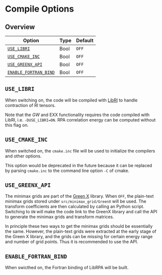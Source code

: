 # Compile Options

## Overview

| Option                                        | Type | Default |
|-----------------------------------------------|------|---------|
| [`USE_LIBRI`](#use-libri)                     | Bool | `OFF`   |
| [`USE_CMAKE_INC`](#use_cmake_inc)             | Bool | `OFF`   |
| [`USE_GREENX_API`](#use-greenx-api)           | Bool | `OFF`   |
| [`ENABLE_FORTRAN_BIND`](#enable-fortran-bind) | Bool | `OFF`   |

## `USE_LIBRI`

When switching on, the code will be compiled with [LibRI](https://github.com/abacusmodeling/LibRI)
to handle contraction of RI tensors.

Note that the *GW* and EXX functionality requires the code compiled with LibRI, i.e. `-DUSE_LIBRI=ON`.
RPA correlation energy can be computed without this flag on.

## `USE_CMAKE_INC`

When switched on, the `cmake.inc` file will be used to initialize the compilers and other options.

This option would be deprecated in the future because it can be replaced by parsing `cmake.inc` to
the command line option `-C` of cmake.

## `USE_GREENX_API`

The minimax grids are part of the [Green X](https://nomad-coe.github.io/greenX/) library.
When `OFF`, the plain-text minimax grids stored under `src/minimax_grid/GreenX` will be used.
The transform coefficients are then calculated by calling an Python script.
Switching to `ON` will make the code link to the GreenX library and call the API to generate the minimax grids and transform matrices.

In principle these two ways to get the minimax grids should be essentially the same.
However, the plain-text grids were extracted at the early stage of the Green X library,
and the grids can be missing for certain energy range and number of grid points.
Thus it is recommended to use the API.

## `ENABLE_FORTRAN_BIND`

When swicthed on, the Fortran binding of LibRPA will be built.
